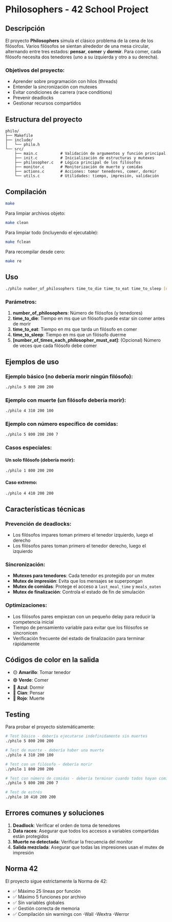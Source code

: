 # Philosophers - 42 School Project

## Descripción

El proyecto **Philosophers** simula el clásico problema de la cena de los filósofos. Varios filósofos se sientan alrededor de una mesa circular, alternando entre tres estados: **pensar**, **comer** y **dormir**. Para comer, cada filósofo necesita dos tenedores (uno a su izquierda y otro a su derecha).

### Objetivos del proyecto:
- Aprender sobre programación con hilos (threads)
- Entender la sincronización con mutexes
- Evitar condiciones de carrera (race conditions)
- Prevenir deadlocks
- Gestionar recursos compartidos

## Estructura del proyecto

```
philo/
├── Makefile
├── include/
│   └── philo.h
└── src/
    ├── main.c          # Validación de argumentos y función principal
    ├── init.c          # Inicialización de estructuras y mutexes
    ├── philosopher.c   # Lógica principal de los filósofos
    ├── monitor.c       # Monitorización de muerte y comidas
    ├── actions.c       # Acciones: tomar tenedores, comer, dormir
    └── utils.c         # Utilidades: tiempo, impresión, validación
```

## Compilación

```bash
make
```

Para limpiar archivos objeto:
```bash
make clean
```

Para limpiar todo (incluyendo el ejecutable):
```bash
make fclean
```

Para recompilar desde cero:
```bash
make re
```

## Uso

```bash
./philo number_of_philosophers time_to_die time_to_eat time_to_sleep [number_of_times_each_philosopher_must_eat]
```

### Parámetros:

1. **number_of_philosophers**: Número de filósofos (y tenedores)
2. **time_to_die**: Tiempo en ms que un filósofo puede estar sin comer antes de morir
3. **time_to_eat**: Tiempo en ms que tarda un filósofo en comer
4. **time_to_sleep**: Tiempo en ms que un filósofo duerme
5. **[number_of_times_each_philosopher_must_eat]**: (Opcional) Número de veces que cada filósofo debe comer

## Ejemplos de uso

### Ejemplo básico (no debería morir ningún filósofo):
```bash
./philo 5 800 200 200
```

### Ejemplo con muerte (un filósofo debería morir):
```bash
./philo 4 310 200 100
```

### Ejemplo con número específico de comidas:
```bash
./philo 5 800 200 200 7
```

### Casos especiales:

#### Un solo filósofo (debería morir):
```bash
./philo 1 800 200 200
```

#### Caso extremo:
```bash
./philo 4 410 200 200
```

## Características técnicas

### Prevención de deadlocks:
- Los filósofos impares toman primero el tenedor izquierdo, luego el derecho
- Los filósofos pares toman primero el tenedor derecho, luego el izquierdo

### Sincronización:
- **Mutexes para tenedores**: Cada tenedor es protegido por un mutex
- **Mutex de impresión**: Evita que los mensajes se superpongan
- **Mutex de comidas**: Protege el acceso a `last_meal_time` y `meals_eaten`
- **Mutex de finalización**: Controla el estado de fin de simulación

### Optimizaciones:
- Los filósofos pares empiezan con un pequeño delay para reducir la competencia inicial
- Tiempo de pensamiento variable para evitar que los filósofos se sincronicen
- Verificación frecuente del estado de finalización para terminar rápidamente

## Códigos de color en la salida

- 🟡 **Amarillo**: Tomar tenedor
- 🟢 **Verde**: Comer
- 🔵 **Azul**: Dormir
- 🔷 **Cian**: Pensar
- 🔴 **Rojo**: Muerte

## Testing

Para probar el proyecto sistemáticamente:

```bash
# Test básico - debería ejecutarse indefinidamente sin muertes
./philo 5 800 200 200

# Test de muerte - debería haber una muerte
./philo 4 310 200 100

# Test con un filósofo - debería morir
./philo 1 800 200 200

# Test con número de comidas - debería terminar cuando todos hayan comido 7 veces
./philo 5 800 200 200 7

# Test de estrés
./philo 10 410 200 200
```

## Errores comunes y soluciones

1. **Deadlock**: Verificar el orden de toma de tenedores
2. **Data races**: Asegurar que todos los accesos a variables compartidas están protegidos
3. **Muerte no detectada**: Verificar la frecuencia del monitor
4. **Salida mezclada**: Asegurar que todas las impresiones usan el mutex de impresión

## Norma 42

El proyecto sigue estrictamente la Norma de 42:
- ✅ Máximo 25 líneas por función
- ✅ Máximo 5 funciones por archivo
- ✅ Sin variables globales
- ✅ Gestión correcta de memoria
- ✅ Compilación sin warnings con -Wall -Wextra -Werror
